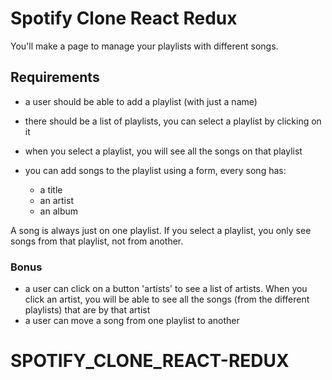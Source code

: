 # Spotify Clone React Redux

You'll make a page to manage your playlists with different songs.

## Requirements

* a user should be able to add a playlist (with just a name)

* there should be a list of playlists, you can select a playlist by clicking on it

* when you select a playlist, you will see all the songs on that playlist

* you can add songs to the playlist using a form, every song has:

	* a title
	* an artist
	* an album

A song is always just on one playlist. If you select a playlist, you only see songs from that playlist, not from another.


### Bonus

* a user can click on a button 'artists' to see a list of artists. When you click an artist, you will be able to see all the songs (from the different playlists) that are by that artist
* a user can move a song from one playlist to another
# SPOTIFY_CLONE_REACT-REDUX
